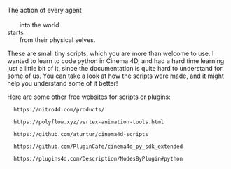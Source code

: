 The action of every agent <br />
<br />
  into the world <br />
starts <br />
  from their physical selves. <br />

These are small tiny scripts, which you are more than welcome to use.
I wanted to learn to code python in Cinema 4D, and had a hard time learning just a little bit of it, since the documentation is quite hard to understand for some of us.
You can take a look at how the scripts were made, and it might help you understand some of it better!



Here are some other free websites for scripts or plugins:

      https://nitro4d.com/products/ 

      https://polyflow.xyz/vertex-animation-tools.html

      https://github.com/aturtur/cinema4d-scripts

      https://github.com/PluginCafe/cinema4d_py_sdk_extended

      https://plugins4d.com/Description/NodesByPlugin#python
